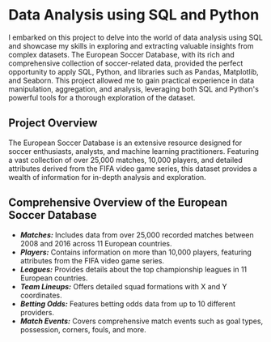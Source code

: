 # Data Analysis using SQL and Python
I embarked on this project to delve into the world of data analysis using SQL and showcase my skills in exploring and extracting valuable insights from complex datasets. The European Soccer Database, with its rich and comprehensive collection of soccer-related data, provided the perfect opportunity to apply SQL, Python, and libraries such as Pandas, Matplotlib, and Seaborn. This project allowed me to gain practical experience in data manipulation, aggregation, and analysis, leveraging both SQL and Python's powerful tools for a thorough exploration of the dataset.


## Project Overview
The European Soccer Database is an extensive resource designed for soccer enthusiasts, analysts, and machine learning practitioners. Featuring a vast collection of over 25,000 matches, 10,000 players, and detailed attributes derived from the FIFA video game series, this dataset provides a wealth of information for in-depth analysis and exploration.

## Comprehensive Overview of the European Soccer Database
* ***Matches:*** Includes data from over 25,000 recorded matches between 2008 and 2016 across 11 European countries.
* ***Players:*** Contains information on more than 10,000 players, featuring attributes from the FIFA video game series.
* ***Leagues:*** Provides details about the top championship leagues in 11 European countries.
* ***Team Lineups:*** Offers detailed squad formations with X and Y coordinates.
* ***Betting Odds:*** Features betting odds data from up to 10 different providers.
* ***Match Events:*** Covers comprehensive match events such as goal types, possession, corners, fouls, and more.

